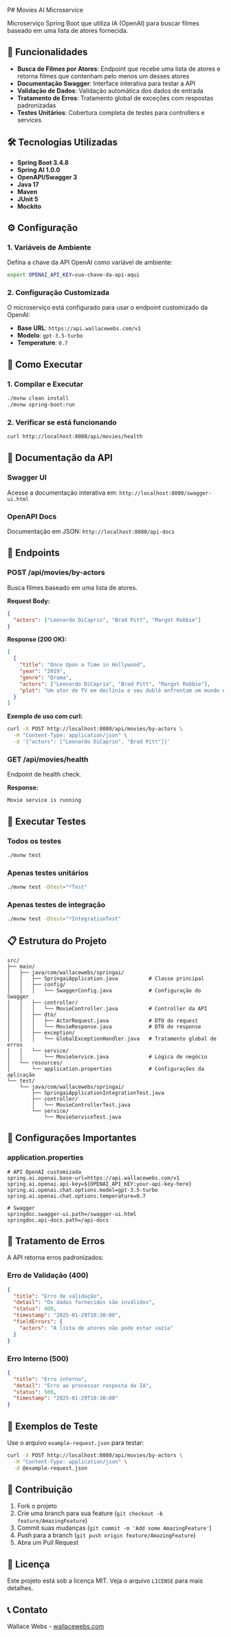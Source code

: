 P# Movies AI Microservice

Microserviço Spring Boot que utiliza IA (OpenAI) para buscar filmes baseado em uma lista de atores fornecida.

## 🚀 Funcionalidades

- **Busca de Filmes por Atores**: Endpoint que recebe uma lista de atores e retorna filmes que contenham pelo menos um desses atores
- **Documentação Swagger**: Interface interativa para testar a API
- **Validação de Dados**: Validação automática dos dados de entrada
- **Tratamento de Erros**: Tratamento global de exceções com respostas padronizadas
- **Testes Unitários**: Cobertura completa de testes para controllers e services

## 🛠️ Tecnologias Utilizadas

- **Spring Boot 3.4.8**
- **Spring AI 1.0.0**
- **OpenAPI/Swagger 3**
- **Java 17**
- **Maven**
- **JUnit 5**
- **Mockito**

## ⚙️ Configuração

### 1. Variáveis de Ambiente

Defina a chave da API OpenAI como variável de ambiente:

```bash
export OPENAI_API_KEY=sua-chave-da-api-aqui
```

### 2. Configuração Customizada

O microserviço está configurado para usar o endpoint customizado da OpenAI:
- **Base URL**: `https://api.wallacewebs.com/v1`
- **Modelo**: `gpt-3.5-turbo`
- **Temperature**: `0.7`

## 🚀 Como Executar

### 1. Compilar e Executar

```bash
./mvnw clean install
./mvnw spring-boot:run
```

### 2. Verificar se está funcionando

```bash
curl http://localhost:8080/api/movies/health
```

## 📖 Documentação da API

### Swagger UI
Acesse a documentação interativa em: `http://localhost:8080/swagger-ui.html`

### OpenAPI Docs
Documentação em JSON: `http://localhost:8080/api-docs`

## 🎯 Endpoints

### POST /api/movies/by-actors

Busca filmes baseado em uma lista de atores.

**Request Body:**
```json
{
  "actors": ["Leonardo DiCaprio", "Brad Pitt", "Margot Robbie"]
}
```

**Response (200 OK):**
```json
[
  {
    "title": "Once Upon a Time in Hollywood",
    "year": "2019",
    "genre": "Drama",
    "actors": ["Leonardo DiCaprio", "Brad Pitt", "Margot Robbie"],
    "plot": "Um ator de TV em declínio e seu dublê enfrentam um mundo em mudança em Hollywood."
  }
]
```

**Exemplo de uso com curl:**
```bash
curl -X POST http://localhost:8080/api/movies/by-actors \
  -H "Content-Type: application/json" \
  -d '{"actors": ["Leonardo DiCaprio", "Brad Pitt"]}'
```

### GET /api/movies/health

Endpoint de health check.

**Response:**
```
Movie service is running
```

## 🧪 Executar Testes

### Todos os testes
```bash
./mvnw test
```

### Apenas testes unitários
```bash
./mvnw test -Dtest="*Test"
```

### Apenas testes de integração
```bash
./mvnw test -Dtest="*IntegrationTest"
```

## 📋 Estrutura do Projeto

```
src/
├── main/
│   ├── java/com/wallacewebs/springai/
│   │   ├── SpringaiApplication.java          # Classe principal
│   │   ├── config/
│   │   │   └── SwaggerConfig.java            # Configuração do Swagger
│   │   ├── controller/
│   │   │   └── MovieController.java          # Controller da API
│   │   ├── dto/
│   │   │   ├── ActorRequest.java             # DTO de request
│   │   │   └── MovieResponse.java            # DTO de response
│   │   ├── exception/
│   │   │   └── GlobalExceptionHandler.java   # Tratamento global de erros
│   │   └── service/
│   │       └── MovieService.java             # Lógica de negócio
│   └── resources/
│       └── application.properties            # Configurações da aplicação
└── test/
    └── java/com/wallacewebs/springai/
        ├── SpringaiApplicationIntegrationTest.java
        ├── controller/
        │   └── MovieControllerTest.java
        └── service/
            └── MovieServiceTest.java
```

## 🔧 Configurações Importantes

### application.properties
```properties
# API OpenAI customizada
spring.ai.openai.base-url=https://api.wallacewebs.com/v1
spring.ai.openai.api-key=${OPENAI_API_KEY:your-api-key-here}
spring.ai.openai.chat.options.model=gpt-3.5-turbo
spring.ai.openai.chat.options.temperature=0.7

# Swagger
springdoc.swagger-ui.path=/swagger-ui.html
springdoc.api-docs.path=/api-docs
```

## 🚨 Tratamento de Erros

A API retorna erros padronizados:

### Erro de Validação (400)
```json
{
  "title": "Erro de validação",
  "detail": "Os dados fornecidos são inválidos",
  "status": 400,
  "timestamp": "2025-01-29T10:30:00",
  "fieldErrors": {
    "actors": "A lista de atores não pode estar vazia"
  }
}
```

### Erro Interno (500)
```json
{
  "title": "Erro interno",
  "detail": "Erro ao processar resposta da IA",
  "status": 500,
  "timestamp": "2025-01-29T10:30:00"
}
```

## 📝 Exemplos de Teste

Use o arquivo `example-request.json` para testar:

```bash
curl -X POST http://localhost:8080/api/movies/by-actors \
  -H "Content-Type: application/json" \
  -d @example-request.json
```

## 🤝 Contribuição

1. Fork o projeto
2. Crie uma branch para sua feature (`git checkout -b feature/AmazingFeature`)
3. Commit suas mudanças (`git commit -m 'Add some AmazingFeature'`)
4. Push para a branch (`git push origin feature/AmazingFeature`)
5. Abra um Pull Request

## 📄 Licença

Este projeto está sob a licença MIT. Veja o arquivo `LICENSE` para mais detalhes.

## 📞 Contato

Wallace Webs - [wallacewebs.com](https://wallacewebs.com)
